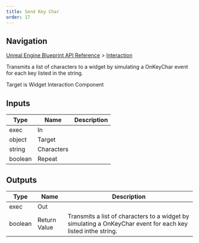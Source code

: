```yaml
---
title: Send Key Char
order: 17
---
```

## Navigation

[Unreal Engine Blueprint API Reference](https://dev.epicgames.com/documentation/en-us/unreal-engine/BlueprintAPI) > [Interaction](https://dev.epicgames.com/documentation/en-us/unreal-engine/BlueprintAPI/Interaction)

Transmits a list of characters to a widget by simulating a OnKeyChar event for each key listed in
the string.

Target is Widget Interaction Component

## Inputs

| Type | Name | Description |
| --- | --- | --- |
| exec | In |  |
| object | Target |  |
| string | Characters |  |
| boolean | Repeat |  |

## Outputs

| Type | Name | Description |
| --- | --- | --- |
| exec | Out |  |
| boolean | Return Value | Transmits a list of characters to a widget by simulating a OnKeyChar event for each key listed inthe string. |
